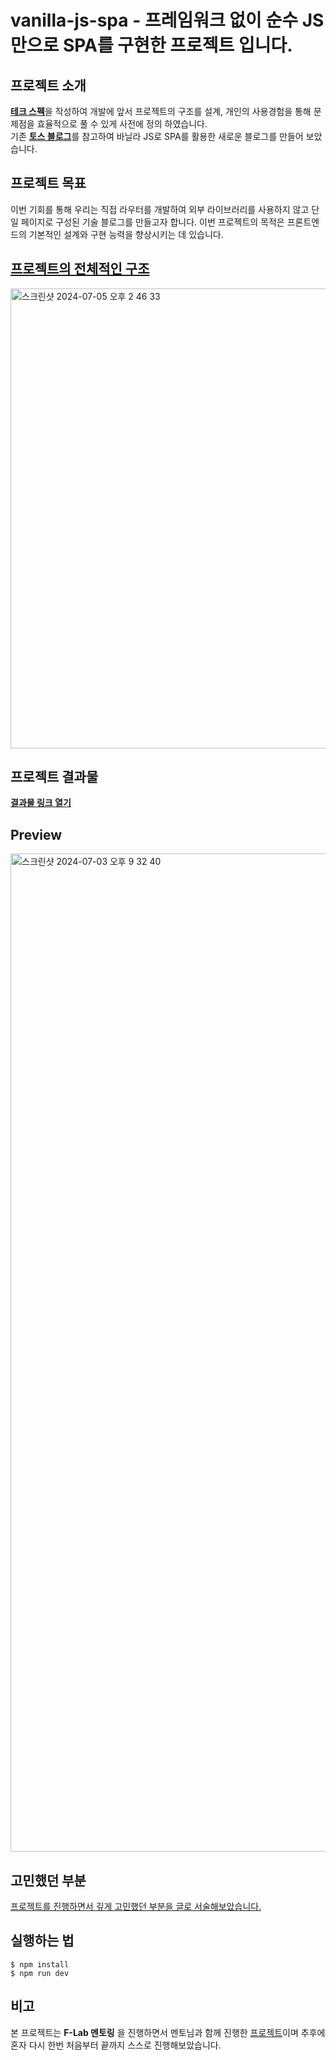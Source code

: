# vanilla-js-spa - 프레임워크 없이 순수 JS만으로 SPA를 구현한 프로젝트 입니다.

## 프로젝트 소개
[__테크 스펙__](https://docs.google.com/document/d/1H7k3PkoSgHrAg0R0HiyizthjCOSdHxnkbbe0axPBJGc/edit#heading=h.wzh86fhtffj7)을 작성하여 개발에 앞서 프로젝트의 구조를 설계, 개인의 사용경험을 통해 문제점을 효율적으로 풀 수 있게 사전에 정의 하였습니다. <br/>
기존 [__토스 블로그__](https://toss.tech/)를 참고하여 바닐라 JS로 SPA를 활용한 새로운 블로그를 만들어 보았습니다.

## 프로젝트 목표
이번 기회를 통해 우리는 직접 라우터를 개발하여 외부 라이브러리를 사용하지 않고 단일 페이지로 구성된 기술 블로그를 만들고자 합니다. 이번 프로젝트의 목적은 프론트엔드의 기본적인 설계와 구현 능력을 향상시키는 데 있습니다.

## [프로젝트의 전체적인 구조](https://www.figma.com/design/jkFcrhX5AerR60xYfMtuCd/Vanila-JS-SPA?node-id=0-1&t=JQdvf8NhkYP4Lezp-0)
<img width="736" alt="스크린샷 2024-07-05 오후 2 46 33" src="https://github.com/andyhan-23/vanila-js-spa/assets/98483125/9b11e5f5-3e63-46af-9f7a-c19ab860fdeb">



## 프로젝트 결과물
[__결과물 링크 열기__](https://vanilla-javascript-spa.vercel.app/) <br/>

## Preview
<img width="1597" alt="스크린샷 2024-07-03 오후 9 32 40" src="https://github.com/f-lab-edu/toss-tech-project/assets/98483125/4603ee52-1f7d-4c63-969b-12bdf24db2ce">

## 고민했던 부분
[프로젝트를 진행하면서 깊게 고민했던 부분을 글로 서술해보았습니다.](https://velog.io/@kungfuk11/%ED%94%84%EB%A0%88%EC%9E%84%EC%9B%8C%ED%81%AC-%EC%97%86%EC%9D%B4-Vanila-JS-%EB%A1%9C-SPA-%EA%B5%AC%ED%98%84%ED%95%98%EA%B8%B0)

## 실행하는 법

```
$ npm install
$ npm run dev
```

## 비고 
본 프로젝트는 **F-Lab 멘토링** 을 진행하면서 멘토님과 함께 진행한 [프로젝트](https://github.com/f-lab-edu/toss-tech-project)이며 추후에 혼자 다시 한번 처음부터 끝까지 스스로 진행해보았습니다.
